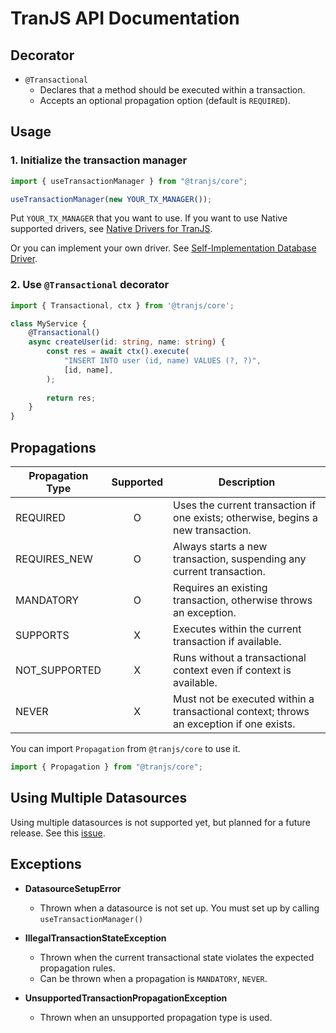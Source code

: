 # TranJS API Documentation

## Decorator

- `@Transactional`
    - Declares that a method should be executed within a transaction.
    - Accepts an optional propagation option (default is `REQUIRED`).

## Usage

### 1. Initialize the transaction manager

```typescript
import { useTransactionManager } from "@tranjs/core";

useTransactionManager(new YOUR_TX_MANAGER());
```

Put `YOUR_TX_MANAGER` that you want to use. If you want to use Native supported drivers, see [Native Drivers for TranJS](/docs/drivers.md).

Or you can implement your own driver. See [Self-Implementation Database Driver](/docs/self-implement-guide.md).

### 2. Use `@Transactional` decorator

```typescript
import { Transactional, ctx } from '@tranjs/core';

class MyService {
    @Transactional()
    async createUser(id: string, name: string) {
        const res = await ctx().execute(
            "INSERT INTO user (id, name) VALUES (?, ?)",
            [id, name],
        );
        
        return res;
    }
}
```

## Propagations

| Propagation Type | Supported | Description                                                                             |
|------------------|:---------:|-----------------------------------------------------------------------------------------|
| REQUIRED         |     O     | Uses the current transaction if one exists; otherwise, begins a new transaction.        |
| REQUIRES_NEW     |     O     | Always starts a new transaction, suspending any current transaction.                    |
| MANDATORY        |     O     | Requires an existing transaction, otherwise throws an exception.                        |
| SUPPORTS         |     X     | Executes within the current transaction if available.                                   |
| NOT_SUPPORTED    |     X     | Runs without a transactional context even if context is available.                      |
| NEVER            |     X     | Must not be executed within a transactional context; throws an exception if one exists. |

You can import `Propagation` from `@tranjs/core` to use it.

```typescript
import { Propagation } from "@tranjs/core";
```

## Using Multiple Datasources

Using multiple datasources is not supported yet, but planned for a future release. See this [issue](https://github.com/asheswook/tranjs/issues/1#issue-2840465733).

## Exceptions

- **DatasourceSetupError**
    - Thrown when a datasource is not set up. You must set up by calling `useTransactionManager()`

- **IllegalTransactionStateException**
    - Thrown when the current transactional state violates the expected propagation rules.
    - Can be thrown when a propagation is `MANDATORY`, `NEVER`.

- **UnsupportedTransactionPropagationException**
  - Thrown when an unsupported propagation type is used.
